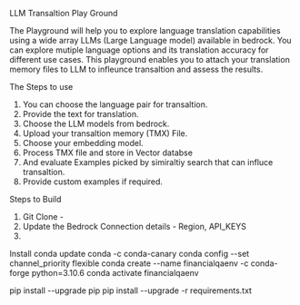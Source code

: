 LLM Transaltion Play Ground

The Playground will help you to explore language translation capabilities using a wide array LLMs (Large Language model) available in bedrock. You can explore mutiple language options and its translation accuracy for different use cases. This playground enables you to attach your translation memory files to LLM to infleunce transaltion and assess the results.

The Steps to use

1. You can choose the language pair for transaltion.
2. Provide the text for translation.
3. Choose the LLM models from bedrock.
4. Upload your transaltion memory (TMX) File.
5. Choose your embedding model.
6. Process TMX file and store in Vector databse
7. And evaluate Examples picked by simiraltiy search that can influce transaltion.
8. Provide custom examples if required.

Steps to Build

1. Git Clone - <Link>
2. Update the Bedrock Connection details - Region, API_KEYS
3. 


Install
conda update conda -c conda-canary
conda config --set channel_priority flexible
conda create --name financialqaenv -c conda-forge python=3.10.6
conda activate financialqaenv

pip install --upgrade pip
pip install --upgrade -r requirements.txt